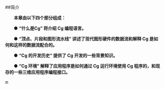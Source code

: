 ##简介

&emsp;&emsp;**本章由以下四个部分组成：**

&emsp;&emsp;● **“什么是Cg” 将介绍 Cg 编程语言。**

&emsp;&emsp;● **“顶点、片段和图形流水线” 讲述了现代图形硬件的数据流和解释 Cg 是如何和这样的数据流配合的。**

&emsp;&emsp;● **“Cg 的开发历史” 提供了 Cg 开发的一些背景知识。**

&emsp;&emsp;● **“Cg 环境” 解释了应用程序是如何通过 Cg 运行环境使用 Cg 程序的，和现存的一些三维应用程序编程接口。**



🔚
